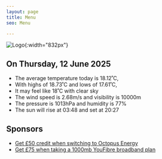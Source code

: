 ```yaml
---
layout: page
title: Menu
seo: Menu

---
```


![Logo](/images/logo.jpg){:width="832px"}

<!-- weather_marker starts -->
## On Thursday, 12 June 2025

- The average temperature today is 18.12˚C,
- With highs of 18.73˚C and lows of 17.61˚C,
- It may feel like 18˚C with clear sky
- The wind speed is 2.68m/s and visibility is 10000m
- The pressure is 1013hPa and humidity is 77%
- The sun will rise at 03:48 and set at 20:27

<!-- weather_marker ends -->

## Sponsors

- [Get £50 credit when switching to Octopus Energy](https://bit.ly/3oD1nnS)
- [Get £75 when taking a 1000mb YouFibre broadband plan](https://aklam.io/91zWhU?)
